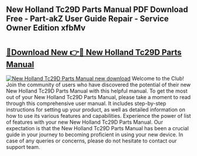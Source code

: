 ## New Holland Tc29D Parts Manual PDF Download Free - Part-akZ User Guide Repair - Service Owner Edition xfbMv

# <h2><a href="http://bc87802.oget.top/?id=New+Holland+Tc29D+Parts+Manual">🔗Download New 👉🔴 New Holland Tc29D Parts Manual</a></h2>

[![New Holland Tc29D Parts Manual new download](https://i.imgur.com/5g1atiW.png)](http://bc87802.oget.top/?id=New+Holland+Tc29D+Parts+Manual)
Welcome to the Club! Join the community of users who have discovered the potential of their new New Holland Tc29D Parts Manual with this helpful manual. To get the most out of your New Holland Tc29D Parts Manual, please take a moment to read through this comprehensive user manual. It includes step-by-step instructions for setting up your product, as well as detailed information on how to use its various features and capabilities. Experience the power of list of features with your new New Holland Tc29D Parts Manual. Our expectation is that the New Holland Tc29D Parts Manual has been a crucial guide in your journey to becoming proficient in using your new device. In case of any queries or concerns, please do not hesitate to contact our support team.
